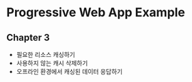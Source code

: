 # Progressive Web App Example

## Chapter 3

- 필요한 리소스 캐싱하기
- 사용하지 않는 캐시 삭제하기
- 오프라인 환경에서 캐싱된 데이터 응답하기
